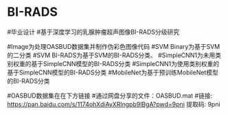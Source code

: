 # BI-RADS
#毕业设计
#基于深度学习的乳腺肿瘤超声图像BI-RADS分级研究


#Image为处理OASBUD数据集并制作伪彩色图像代码
#SVM Binary为基于SVM的二分类
#SVM BI-RADS为基于SVM的BI-RADS分类、
#SimpleCNN1为未用类别权重的基于SimpleCNN模型的BI-RADS分类
#SimpleCNN1为使用类别权重的基于SimpleCNN模型的BI-RADS分类
#MobileNet为基于预训练MobileNet模型的BI-RADS分类


#OASBUD数据集在在下方链接
#通过网盘分享的文件：OASBUD.mat
#链接: https://pan.baidu.com/s/1174ohXdiAvXRlngpb9lBgA?pwd=9pni 提取码: 9pni
